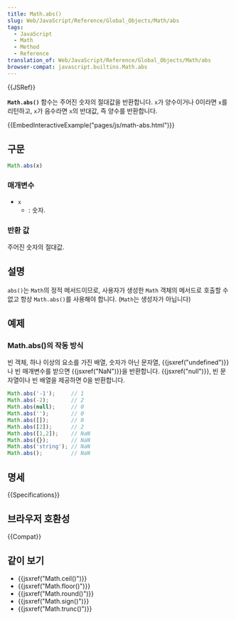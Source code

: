 ```yaml
---
title: Math.abs()
slug: Web/JavaScript/Reference/Global_Objects/Math/abs
tags:
  - JavaScript
  - Math
  - Method
  - Reference
translation_of: Web/JavaScript/Reference/Global_Objects/Math/abs
browser-compat: javascript.builtins.Math.abs
---
```


{{JSRef}}

**`Math.abs()`** 함수는 주어진 숫자의 절대값을
반환합니다. `x`가 양수이거나 0이라면 `x`를 리턴하고,
`x`가 음수라면 `x`의 반대값, 즉 양수를 반환합니다.

{{EmbedInteractiveExample("pages/js/math-abs.html")}}

## 구문

```js
Math.abs(x)
```

### 매개변수

- `x`
  - : 숫자.

### 반환 값

주어진 숫자의 절대값.

## 설명

`abs()`는 `Math`의 정적 메서드이므로, 사용자가 생성한
`Math` 객체의 메서드로 호출할 수 없고 항상
`Math.abs()`를 사용해야 합니다. (`Math`는 생성자가
아닙니다)

## 예제

### Math.abs()의 작동 방식

빈 객체, 하나 이상의 요소를 가진 배열, 숫자가 아닌 문자열,
{{jsxref("undefined")}}나 빈 매개변수를 받으면 {{jsxref("NaN")}}을 반환합니다.
{{jsxref("null")}}, 빈 문자열이나 빈 배열을 제공하면 0을 반환합니다.

```js
Math.abs('-1');     // 1
Math.abs(-2);       // 2
Math.abs(null);     // 0
Math.abs('');       // 0
Math.abs([]);       // 0
Math.abs([2]);      // 2
Math.abs([1,2]);    // NaN
Math.abs({});       // NaN
Math.abs('string'); // NaN
Math.abs();         // NaN
```

## 명세

{{Specifications}}

## 브라우저 호환성

{{Compat}}

## 같이 보기

- {{jsxref("Math.ceil()")}}
- {{jsxref("Math.floor()")}}
- {{jsxref("Math.round()")}}
- {{jsxref("Math.sign()")}}
- {{jsxref("Math.trunc()")}}
